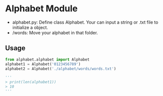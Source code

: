 # Alphabet  Module

- alphabet.py: Define class Alphabet. Your can input a string or .txt file to initialize a object.
- /words: Move your alphabet in that folder.

## Usage

```python
from alphabet.alphabet import Alphabet
alphabet1 = Alphabet('0123456789')
alphabet2 = Alphabet('./alphabet/words/words.txt')

'''
> print(len(alphabet1))
> 10
'''
```



